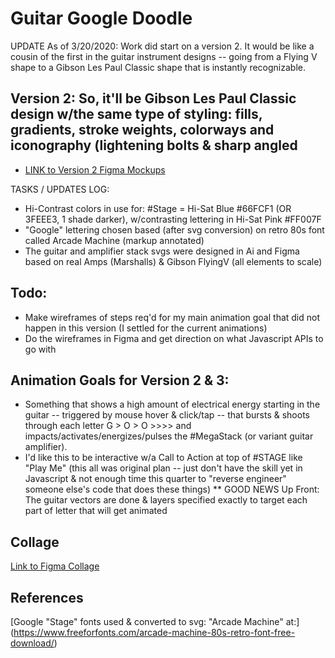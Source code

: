 # Guitar Google Doodle
UPDATE As of 3/20/2020: Work did start on a version 2. It would be like a cousin of the first in the guitar instrument designs -- going from a Flying V shape to a Gibson Les Paul Classic shape that is instantly recognizable. 

## Version 2: So, it'll be Gibson Les Paul Classic design w/the same type of styling: fills, gradients, stroke weights, colorways and iconography (lightening bolts & sharp angled 
* [LINK to Version 2 Figma Mockups](https://www.figma.com/file/TIKf8NMcnowDKicYKsNfPq/Google-Doodle)

TASKS / UPDATES LOG:
* Hi-Contrast colors in use for: #Stage = Hi-Sat Blue #66FCF1 (OR 3FEEE3, 1 shade darker), w/contrasting lettering in Hi-Sat Pink #FF007F 
* "Google" lettering chosen based (after svg conversion) on retro 80s font called Arcade Machine (markup annotated)
* The guitar and amplifier stack svgs were designed in Ai and Figma based on real Amps (Marshalls) & Gibson FlyingV (all elements to scale)

## Todo: 
* Make wireframes of steps req'd for my main animation goal that did not happen in this version (I settled for the current animations)
* Do the wireframes in Figma and get direction on what Javascript APIs to go with

## Animation Goals for Version 2 & 3:
* Something that shows a high amount of electrical energy starting in the guitar -- triggered by mouse hover & click/tap -- that bursts & shoots through each letter G > O > O >>>> and impacts/activates/energizes/pulses the #MegaStack (or variant guitar amplifier).
* I'd like this to be interactive w/a Call to Action at top of #STAGE like "Play Me" (this all was original plan -- just don't have the skill yet in Javascript & not enough time this quarter to "reverse engineer" someone else's code that does these things)
** GOOD NEWS Up Front: The guitar vectors are done & layers specified exactly to target each part of letter that will get animated

## Collage
[Link to Figma Collage](https://www.figma.com/file/TIKf8NMcnowDKicYKsNfPq/Google-Doodle?node-id=1%3A2)

## References

[Google "Stage" fonts used & converted to svg: "Arcade Machine" at:]
(https://www.freeforfonts.com/arcade-machine-80s-retro-font-free-download/)




